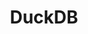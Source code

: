 ---
git: https://github.com/cwida/duckdb
logohandle: duckdb
sort: duckdb
title: DuckDB
website: https://www.duckdb.org/
---